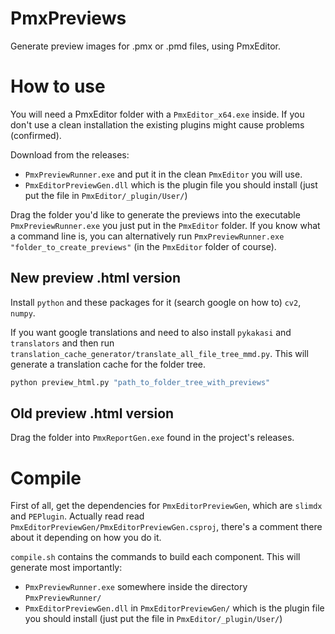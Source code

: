 
# PmxPreviews

Generate preview images for .pmx or .pmd files, using PmxEditor.

# How to use

You will need a PmxEditor folder with a `PmxEditor_x64.exe` inside. If you don't use a clean installation the existing plugins might cause problems (confirmed).

Download from the releases:

* `PmxPreviewRunner.exe` and put it in the clean `PmxEditor` you will use.
* `PmxEditorPreviewGen.dll` which is the plugin file you should install (just put the file in `PmxEditor/_plugin/User/`)

Drag the folder you'd like to generate the previews into the executable `PmxPreviewRunner.exe` you just put in the `PmxEditor` folder. If you know what a command line is, you can alternatively run `PmxPreviewRunner.exe "folder_to_create_previews"` (in the `PmxEditor` folder of course).

## New preview .html version

Install `python` and these packages for it (search google on how to) `cv2`, `numpy`.

If you want google translations and need to also install `pykakasi` and `translators` and then run `translation_cache_generator/translate_all_file_tree_mmd.py`. This will generate a translation cache for the folder tree.

```bash
python preview_html.py "path_to_folder_tree_with_previews"
```


## Old preview .html version

Drag the folder into `PmxReportGen.exe` found in the project's releases.

# Compile

First of all, get the dependencies for `PmxEditorPreviewGen`, which are `slimdx` and `PEPlugin`. Actually read read `PmxEditorPreviewGen/PmxEditorPreviewGen.csproj`, there's a comment there about it depending on how you do it.

`compile.sh` contains the commands to build each component. This will generate most importantly:

* `PmxPreviewRunner.exe` somewhere inside the directory `PmxPreviewRunner/`
* `PmxEditorPreviewGen.dll` in `PmxEditorPreviewGen/`  which is the plugin file you should install (just put the file in `PmxEditor/_plugin/User/`)


